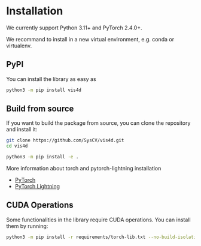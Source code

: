 # Installation

We currently support Python 3.11+ and PyTorch 2.4.0+.

We recommand to install in a new virtual environment, e.g. conda or virtualenv.

## PyPI

You can install the library as easy as

```bash
python3 -m pip install vis4d
```


## Build from source

If you want to build the package from source, you can clone the repository and install it:

```bash
git clone https://github.com/SysCV/vis4d.git
cd vis4d

python3 -m pip install -e .
```

More information about torch and pytorch-lightning installation

- [PyTorch](https://pytorch.org/get-started/locally)
- [PyTorch Lightning](https://lightning.ai/docs/pytorch/latest/)


## CUDA Operations

Some functionalities in the library require CUDA operations. You can install them by running:

```bash
python3 -m pip install -r requirements/torch-lib.txt --no-build-isolation --no-cache-dir
```
